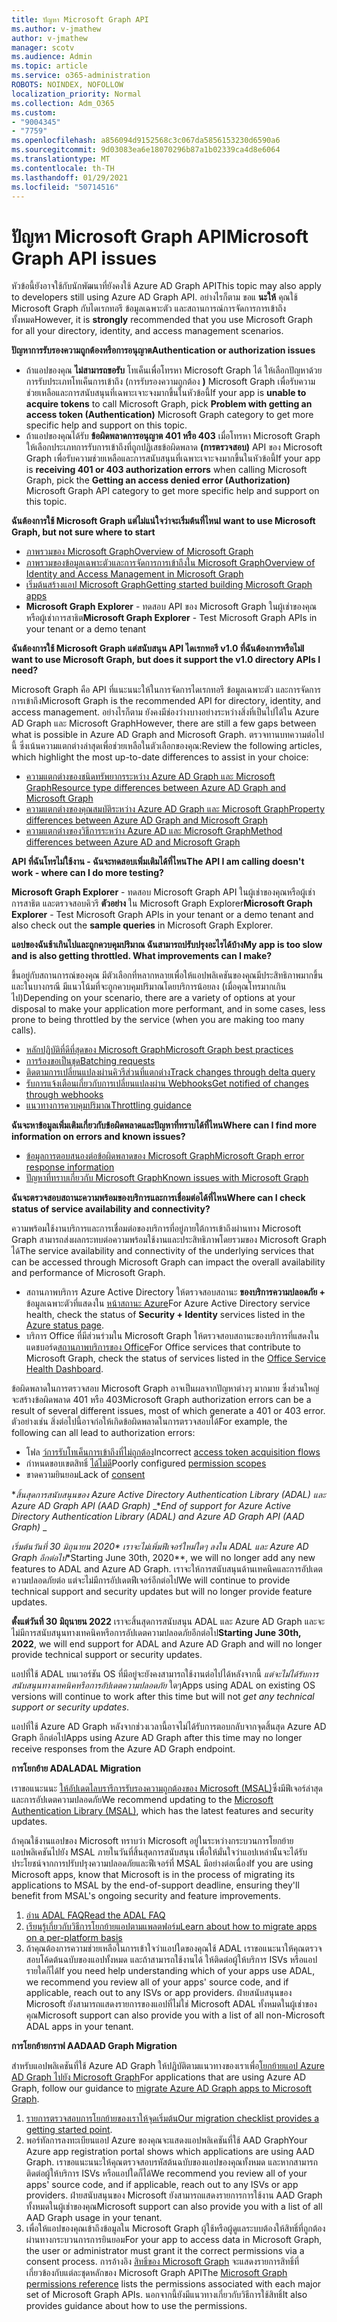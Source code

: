 ```yaml
---
title: ปัญหา Microsoft Graph API
ms.author: v-jmathew
author: v-jmathew
manager: scotv
ms.audience: Admin
ms.topic: article
ms.service: o365-administration
ROBOTS: NOINDEX, NOFOLLOW
localization_priority: Normal
ms.collection: Adm_O365
ms.custom:
- "9004345"
- "7759"
ms.openlocfilehash: a856094d9152568c3c067da5856153230d6590a6
ms.sourcegitcommit: 9d03083ea6e18070296b87a1b02339ca4d8e6064
ms.translationtype: MT
ms.contentlocale: th-TH
ms.lasthandoff: 01/29/2021
ms.locfileid: "50714516"
---
```

# <a name="microsoft-graph-api-issues"></a><span data-ttu-id="8a08e-102">ปัญหา Microsoft Graph API</span><span class="sxs-lookup"><span data-stu-id="8a08e-102">Microsoft Graph API issues</span></span>

<span data-ttu-id="8a08e-103">หัวข้อนี้ยังอาจใช้กับนักพัฒนาที่ยังคงใช้ Azure AD Graph API</span><span class="sxs-lookup"><span data-stu-id="8a08e-103">This topic may also apply to developers still using Azure AD Graph API.</span></span> <span data-ttu-id="8a08e-104">อย่างไรก็ตาม ขอแ **นะให้** คุณใช้ Microsoft Graph กับไดเรกทอรี ข้อมูลเฉพาะตัว และสถานการณ์การจัดการการเข้าถึงทั้งหมด</span><span class="sxs-lookup"><span data-stu-id="8a08e-104">However, it is **strongly** recommended that you use Microsoft Graph for all your directory, identity, and access management scenarios.</span></span>

<span data-ttu-id="8a08e-105">**ปัญหาการรับรองความถูกต้องหรือการอนุญาต**</span><span class="sxs-lookup"><span data-stu-id="8a08e-105">**Authentication or authorization issues**</span></span>

- <span data-ttu-id="8a08e-106">ถ้าแอปของคุณ **ไม่สามารถขอรับ** โทเค็นเพื่อโทรหา Microsoft Graph ได้ ให้เลือกปัญหาด้วยการรับประเภทโทเค็นการเข้าถึง (การรับรองความถูกต้อง **)** Microsoft Graph เพื่อรับความช่วยเหลือและการสนับสนุนที่เฉพาะเจาะจงมากขึ้นในหัวข้อนี้</span><span class="sxs-lookup"><span data-stu-id="8a08e-106">If your app is **unable to acquire tokens** to call Microsoft Graph, pick **Problem with getting an access token (Authentication)** Microsoft Graph category to get more specific help and support on this topic.</span></span>
- <span data-ttu-id="8a08e-107">ถ้าแอปของคุณได้รับ **ข้อผิดพลาดการอนุญาต 401 หรือ 403** เมื่อโทรหา Microsoft Graph ให้เลือกประเภทการรับการเข้าถึงที่ถูกปฏิเสธข้อผิดพลาด **(การตรวจสอบ)** API ของ Microsoft Graph เพื่อรับความช่วยเหลือและการสนับสนุนที่เฉพาะเจาะจงมากขึ้นในหัวข้อนี้</span><span class="sxs-lookup"><span data-stu-id="8a08e-107">If your app is **receiving 401 or 403 authorization errors** when calling Microsoft Graph, pick the **Getting an access denied error (Authorization)** Microsoft Graph API category to get more specific help and support on this topic.</span></span>

<span data-ttu-id="8a08e-108">**ฉันต้องการใช้ Microsoft Graph แต่ไม่แน่ใจว่าจะเริ่มต้นที่ไหน**</span><span class="sxs-lookup"><span data-stu-id="8a08e-108">**I want to use Microsoft Graph, but not sure where to start**</span></span>

- [<span data-ttu-id="8a08e-109">ภาพรวมของ Microsoft Graph</span><span class="sxs-lookup"><span data-stu-id="8a08e-109">Overview of Microsoft Graph</span></span>](https://docs.microsoft.com/graph/overview)
- [<span data-ttu-id="8a08e-110">ภาพรวมของข้อมูลเฉพาะตัวและการจัดการการเข้าถึงใน Microsoft Graph</span><span class="sxs-lookup"><span data-stu-id="8a08e-110">Overview of Identity and Access Management in Microsoft Graph</span></span>](https://docs.microsoft.com/graph/azuread-identity-access-management-concept-overview)
- [<span data-ttu-id="8a08e-111">เริ่มต้นสร้างแอป Microsoft Graph</span><span class="sxs-lookup"><span data-stu-id="8a08e-111">Getting started building Microsoft Graph apps</span></span>](https://docs.microsoft.com/graph/)
- <span data-ttu-id="8a08e-112">**Microsoft Graph Explorer** - ทดสอบ API ของ Microsoft Graph ในผู้เช่าของคุณหรือผู้เช่าการสาธิต</span><span class="sxs-lookup"><span data-stu-id="8a08e-112">**Microsoft Graph Explorer** - Test Microsoft Graph APIs in your tenant or a demo tenant</span></span>

<span data-ttu-id="8a08e-113">**ฉันต้องการใช้ Microsoft Graph แต่สนับสนุน API ไดเรกทอรี v1.0 ที่ฉันต้องการหรือไม่**</span><span class="sxs-lookup"><span data-stu-id="8a08e-113">**I want to use Microsoft Graph, but does it support the v1.0 directory APIs I need?**</span></span>

<span data-ttu-id="8a08e-114">Microsoft Graph คือ API ที่แนะนนะให้ในการจัดการไดเรกทอรี ข้อมูลเฉพาะตัว และการจัดการการเข้าถึง</span><span class="sxs-lookup"><span data-stu-id="8a08e-114">Microsoft Graph is the recommended API for directory, identity, and access management.</span></span> <span data-ttu-id="8a08e-115">อย่างไรก็ตาม ยังคงมีช่องว่างบางอย่างระหว่างสิ่งที่เป็นไปได้ใน Azure AD Graph และ Microsoft Graph</span><span class="sxs-lookup"><span data-stu-id="8a08e-115">However, there are still a few gaps between what is possible in Azure AD Graph and Microsoft Graph.</span></span> <span data-ttu-id="8a08e-116">ตรวจทานบทความต่อไปนี้ ซึ่งเน้นความแตกต่างล่าสุดเพื่อช่วยเหลือในตัวเลือกของคุณ:</span><span class="sxs-lookup"><span data-stu-id="8a08e-116">Review the following articles, which highlight the most up-to-date differences to assist in your choice:</span></span>

- [<span data-ttu-id="8a08e-117">ความแตกต่างของชนิดทรัพยากรระหว่าง Azure AD Graph และ Microsoft Graph</span><span class="sxs-lookup"><span data-stu-id="8a08e-117">Resource type differences between Azure AD Graph and Microsoft Graph</span></span>](https://docs.microsoft.com/graph/migrate-azure-ad-graph-resource-differences)
- [<span data-ttu-id="8a08e-118">ความแตกต่างของคุณสมบัติระหว่าง Azure AD Graph และ Microsoft Graph</span><span class="sxs-lookup"><span data-stu-id="8a08e-118">Property differences between Azure AD Graph and Microsoft Graph</span></span>](https://docs.microsoft.com/graph/migrate-azure-ad-graph-property-differences)
- [<span data-ttu-id="8a08e-119">ความแตกต่างของวิธีการระหว่าง Azure AD และ Microsoft Graph</span><span class="sxs-lookup"><span data-stu-id="8a08e-119">Method differences between Azure AD and Microsoft Graph</span></span>](https://docs.microsoft.com/graph/migrate-azure-ad-graph-method-differences)

<span data-ttu-id="8a08e-120">**API ที่ฉันโทรไม่ใช้งาน - ฉันจะทดสอบเพิ่มเติมได้ที่ไหน**</span><span class="sxs-lookup"><span data-stu-id="8a08e-120">**The API I am calling doesn't work - where can I do more testing?**</span></span>

<span data-ttu-id="8a08e-121">**Microsoft Graph Explorer** - ทดสอบ Microsoft Graph API ในผู้เช่าของคุณหรือผู้เช่าการสาธิต และตรวจสอบคิวรี **ตัวอย่าง** ใน Microsoft Graph Explorer</span><span class="sxs-lookup"><span data-stu-id="8a08e-121">**Microsoft Graph Explorer** - Test Microsoft Graph APIs in your tenant or a demo tenant and also check out the **sample queries** in Microsoft Graph Explorer.</span></span>

<span data-ttu-id="8a08e-122">**แอปของฉันช้าเกินไปและถูกควบคุมปริมาณ ฉันสามารถปรับปรุงอะไรได้บ้าง**</span><span class="sxs-lookup"><span data-stu-id="8a08e-122">**My app is too slow and is also getting throttled. What improvements can I make?**</span></span>

<span data-ttu-id="8a08e-123">ขึ้นอยู่กับสถานการณ์ของคุณ มีตัวเลือกที่หลากหลายเพื่อให้แอปพลิเคชันของคุณมีประสิทธิภาพมากขึ้น และในบางกรณี มีแนวโน้มที่จะถูกควบคุมปริมาณโดยบริการน้อยลง (เมื่อคุณโทรมากเกินไป)</span><span class="sxs-lookup"><span data-stu-id="8a08e-123">Depending on your scenario, there are a variety of options at your disposal to make your application more performant, and in some cases, less prone to being throttled by the service (when you are making too many calls).</span></span>

- [<span data-ttu-id="8a08e-124">หลักปฏิบัติที่ดีที่สุดของ Microsoft Graph</span><span class="sxs-lookup"><span data-stu-id="8a08e-124">Microsoft Graph best practices</span></span>](https://docs.microsoft.com/graph/best-practices-concept)
- [<span data-ttu-id="8a08e-125">การร้องขอเป็นชุด</span><span class="sxs-lookup"><span data-stu-id="8a08e-125">Batching requests</span></span>](https://docs.microsoft.com/graph/json-batching)
- [<span data-ttu-id="8a08e-126">ติดตามการเปลี่ยนแปลงผ่านคิวรีส่วนที่แตกต่าง</span><span class="sxs-lookup"><span data-stu-id="8a08e-126">Track changes through delta query</span></span>](https://docs.microsoft.com/graph/delta-query-overview)
- [<span data-ttu-id="8a08e-127">รับการแจ้งเตือนเกี่ยวกับการเปลี่ยนแปลงผ่าน Webhooks</span><span class="sxs-lookup"><span data-stu-id="8a08e-127">Get notified of changes through webhooks</span></span>](https://docs.microsoft.com/graph/webhooks)
- [<span data-ttu-id="8a08e-128">แนวทางการควบคุมปริมาณ</span><span class="sxs-lookup"><span data-stu-id="8a08e-128">Throttling guidance</span></span>](https://docs.microsoft.com/graph/throttling)

<span data-ttu-id="8a08e-129">**ฉันจะหาข้อมูลเพิ่มเติมเกี่ยวกับข้อผิดพลาดและปัญหาที่ทราบได้ที่ไหน**</span><span class="sxs-lookup"><span data-stu-id="8a08e-129">**Where can I find more information on errors and known issues?**</span></span>

- [<span data-ttu-id="8a08e-130">ข้อมูลการตอบสนองต่อข้อผิดพลาดของ Microsoft Graph</span><span class="sxs-lookup"><span data-stu-id="8a08e-130">Microsoft Graph error response information</span></span>](https://docs.microsoft.com/graph/errors)
- [<span data-ttu-id="8a08e-131">ปัญหาที่ทราบเกี่ยวกับ Microsoft Graph</span><span class="sxs-lookup"><span data-stu-id="8a08e-131">Known issues with Microsoft Graph</span></span>](https://docs.microsoft.com/graph/known-issues)

<span data-ttu-id="8a08e-132">**ฉันจะตรวจสอบสถานะความพร้อมของบริการและการเชื่อมต่อได้ที่ไหน**</span><span class="sxs-lookup"><span data-stu-id="8a08e-132">**Where can I check status of service availability and connectivity?**</span></span>

<span data-ttu-id="8a08e-133">ความพร้อมใช้งานบริการและการเชื่อมต่อของบริการที่อยู่ภายใต้การเข้าถึงผ่านทาง Microsoft Graph สามารถส่งผลกระทบต่อความพร้อมใช้งานและประสิทธิภาพโดยรวมของ Microsoft Graph ได้</span><span class="sxs-lookup"><span data-stu-id="8a08e-133">The service availability and connectivity of the underlying services that can be accessed through Microsoft Graph can impact the overall availability and performance of Microsoft Graph.</span></span>

- <span data-ttu-id="8a08e-134">สถานภาพบริการ Azure Active Directory ให้ตรวจสอบสถานะ **ของบริการความปลอดภัย +** ข้อมูลเฉพาะตัวที่แสดงใน [หน้าสถานะ Azure](https://azure.microsoft.com/status/)</span><span class="sxs-lookup"><span data-stu-id="8a08e-134">For Azure Active Directory service health, check the status of **Security + Identity** services listed in the [Azure status page](https://azure.microsoft.com/status/).</span></span>
- <span data-ttu-id="8a08e-135">บริการ Office ที่มีส่วนร่วมใน Microsoft Graph ให้ตรวจสอบสถานะของบริการที่แสดงในแดชบอร์ด[สถานภาพบริการของ Office](https://portal.office.com/adminportal/home#/servicehealth)</span><span class="sxs-lookup"><span data-stu-id="8a08e-135">For Office services that contribute to Microsoft Graph, check the status of services listed in the [Office Service Health Dashboard](https://portal.office.com/adminportal/home#/servicehealth).</span></span>

<span data-ttu-id="8a08e-136">ข้อผิดพลาดในการตรวจสอบ Microsoft Graph อาจเป็นผลจากปัญหาต่างๆ มากมาย ซึ่งส่วนใหญ่จะสร้างข้อผิดพลาด 401 หรือ 403</span><span class="sxs-lookup"><span data-stu-id="8a08e-136">Microsoft Graph authorization errors can be a result of several different issues, most of which generate a 401 or 403 error.</span></span> <span data-ttu-id="8a08e-137">ตัวอย่างเช่น สิ่งต่อไปนี้อาจก่อให้เกิดข้อผิดพลาดในการตรวจสอบได้</span><span class="sxs-lookup"><span data-stu-id="8a08e-137">For example, the following can all lead to authorization errors:</span></span>

- <span data-ttu-id="8a08e-138">โฟล [ว์การรับโทเค็นการเข้าถึงที่ไม่ถูกต้อง](https://docs.microsoft.com/azure/active-directory/develop/active-directory-authentication-scenarios)</span><span class="sxs-lookup"><span data-stu-id="8a08e-138">Incorrect [access token acquisition flows](https://docs.microsoft.com/azure/active-directory/develop/active-directory-authentication-scenarios)</span></span>
- <span data-ttu-id="8a08e-139">กําหนดขอบเขตสิทธิ์ [ได้ไม่ดี](https://docs.microsoft.com/azure/active-directory/develop/active-directory-v2-scopes)</span><span class="sxs-lookup"><span data-stu-id="8a08e-139">Poorly configured [permission scopes](https://docs.microsoft.com/azure/active-directory/develop/active-directory-v2-scopes)</span></span>
- <span data-ttu-id="8a08e-140">ขาดความยินยอม[](https://docs.microsoft.com/azure/active-directory/develop/active-directory-devhowto-multi-tenant-overview#understanding-user-and-admin-consent)</span><span class="sxs-lookup"><span data-stu-id="8a08e-140">Lack of [consent](https://docs.microsoft.com/azure/active-directory/develop/active-directory-devhowto-multi-tenant-overview#understanding-user-and-admin-consent)</span></span>

<span data-ttu-id="8a08e-141">\**_สิ้นสุดการสนับสนุนของ Azure Active Directory Authentication Library (ADAL) และ Azure AD Graph API (AAD Graph)_* _</span><span class="sxs-lookup"><span data-stu-id="8a08e-141">\**_End of support for Azure Active Directory Authentication Library (ADAL) and Azure AD Graph API (AAD Graph)_* _</span></span>

<span data-ttu-id="8a08e-142">_*เริ่มต้นวันที่ 30 มิถุนายน 2020*\* เราจะไม่เพิ่มฟีเจอร์ใหม่ใดๆ ลงใน ADAL และ Azure AD Graph อีกต่อไป</span><span class="sxs-lookup"><span data-stu-id="8a08e-142">_\*Starting June 30th, 2020\*\*, we will no longer add any new features to ADAL and Azure AD Graph.</span></span> <span data-ttu-id="8a08e-143">เราจะให้การสนับสนุนด้านเทคนิคและการอัปเดตความปลอดภัยต่อ แต่จะไม่มีการอัปเดตฟีเจอร์อีกต่อไป</span><span class="sxs-lookup"><span data-stu-id="8a08e-143">We will continue to provide technical support and security updates but will no longer provide feature updates.</span></span>

<span data-ttu-id="8a08e-144">**ตั้งแต่วันที่ 30 มิถุนายน 2022** เราจะสิ้นสุดการสนับสนุน ADAL และ Azure AD Graph และจะไม่มีการสนับสนุนทางเทคนิคหรือการอัปเดตความปลอดภัยอีกต่อไป</span><span class="sxs-lookup"><span data-stu-id="8a08e-144">**Starting June 30th, 2022**, we will end support for ADAL and Azure AD Graph and will no longer provide technical support or security updates.</span></span>

<span data-ttu-id="8a08e-145">แอปที่ใช้ ADAL บนเวอร์ชัน OS ที่มีอยู่จะยังคงสามารถใช้งานต่อไปได้หลังจากนี้ *แต่จะไม่ได้รับการสนับสนุนทางเทคนิคหรือการอัปเดตความปลอดภัย* ใดๆ</span><span class="sxs-lookup"><span data-stu-id="8a08e-145">Apps using ADAL on existing OS versions will continue to work after this time but will not *get any technical support or security updates*.</span></span>

<span data-ttu-id="8a08e-146">แอปที่ใช้ Azure AD Graph หลังจากช่วงเวลานี้อาจไม่ได้รับการตอบกลับจากจุดสิ้นสุด Azure AD Graph อีกต่อไป</span><span class="sxs-lookup"><span data-stu-id="8a08e-146">Apps using Azure AD Graph after this time may no longer receive responses from the Azure AD Graph endpoint.</span></span>

<span data-ttu-id="8a08e-147">**การโยกย้าย ADAL**</span><span class="sxs-lookup"><span data-stu-id="8a08e-147">**ADAL Migration**</span></span>

<span data-ttu-id="8a08e-148">เราขอแนะนนะ [ให้อัปเดตไลบรารีการรับรองความถูกต้องของ Microsoft (MSAL)](https://docs.microsoft.com/azure/active-directory/develop/v2-overview)ซึ่งมีฟีเจอร์ล่าสุดและการอัปเดตความปลอดภัย</span><span class="sxs-lookup"><span data-stu-id="8a08e-148">We recommend updating to the [Microsoft Authentication Library (MSAL)](https://docs.microsoft.com/azure/active-directory/develop/v2-overview), which has the latest features and security updates.</span></span>

<span data-ttu-id="8a08e-149">ถ้าคุณใช้งานแอปของ Microsoft ทราบว่า Microsoft อยู่ในระหว่างกระบวนการโยกย้ายแอปพลิเคชันไปยัง MSAL ภายในวันที่สิ้นสุดการสนับสนุน เพื่อให้มั่นใจว่าแอปเหล่านั้นจะได้รับประโยชน์จากการปรับปรุงความปลอดภัยและฟีเจอร์ที่ MSAL มีอย่างต่อเนื่อง</span><span class="sxs-lookup"><span data-stu-id="8a08e-149">If you are using Microsoft apps, know that Microsoft is in the process of migrating its applications to MSAL by the end-of-support deadline, ensuring they'll benefit from MSAL's ongoing security and feature improvements.</span></span>

1. [<span data-ttu-id="8a08e-150">อ่าน ADAL FAQ</span><span class="sxs-lookup"><span data-stu-id="8a08e-150">Read the ADAL FAQ</span></span>](https://docs.microsoft.com/azure/active-directory/develop/msal-migration#frequently-asked-questions-faq)
2. [<span data-ttu-id="8a08e-151">เรียนรู้เกี่ยวกับวิธีการโยกย้ายแอปตามแพลตฟอร์ม</span><span class="sxs-lookup"><span data-stu-id="8a08e-151">Learn about how to migrate apps on a per-platform basis</span></span>](https://docs.microsoft.com/azure/active-directory/develop/msal-migration#frequently-asked-questions-faq)
3. <span data-ttu-id="8a08e-152">ถ้าคุณต้องการความช่วยเหลือในการเข้าใจว่าแอปใดของคุณใช้ ADAL เราขอแนะนาให้คุณตรวจสอบโค้ดต้นฉบับของแอปทั้งหมด และถ้าสามารถใช้งานได้ ให้ติดต่อผู้ให้บริการ ISVs หรือแอปรายใดก็ได้</span><span class="sxs-lookup"><span data-stu-id="8a08e-152">If you need help understanding which of your apps use ADAL, we recommend you review all of your apps' source code, and if applicable, reach out to any ISVs or app providers.</span></span> <span data-ttu-id="8a08e-153">ฝ่ายสนับสนุนของ Microsoft ยังสามารถแสดงรายการของแอปที่ไม่ใช่ Microsoft ADAL ทั้งหมดในผู้เช่าของคุณ</span><span class="sxs-lookup"><span data-stu-id="8a08e-153">Microsoft support can also provide you with a list of all non-Microsoft ADAL apps in your tenant.</span></span>

<span data-ttu-id="8a08e-154">**การโยกย้ายกราฟ AAD**</span><span class="sxs-lookup"><span data-stu-id="8a08e-154">**AAD Graph Migration**</span></span>

<span data-ttu-id="8a08e-155">สําหรับแอปพลิเคชันที่ใช้ Azure AD Graph ให้ปฏิบัติตามแนวทางของเราเพื่อ[โยกย้ายแอป Azure AD Graph ไปยัง Microsoft Graph](https://docs.microsoft.com/graph/migrate-azure-ad-graph-overview)</span><span class="sxs-lookup"><span data-stu-id="8a08e-155">For applications that are using Azure AD Graph, follow our guidance to [migrate Azure AD Graph apps to Microsoft Graph](https://docs.microsoft.com/graph/migrate-azure-ad-graph-overview).</span></span>

1. <span data-ttu-id="8a08e-156">[รายการตรวจสอบการโยกย้ายของเราให้จุดเริ่มต้น](https://docs.microsoft.com/graph/migrate-azure-ad-graph-planning-checklist)</span><span class="sxs-lookup"><span data-stu-id="8a08e-156">[Our migration checklist provides a getting started point](https://docs.microsoft.com/graph/migrate-azure-ad-graph-planning-checklist).</span></span>
2. <span data-ttu-id="8a08e-157">พอร์ทัลการลงทะเบียนแอป Azure ของคุณจะแสดงแอปพลิเคชันที่ใช้ AAD Graph</span><span class="sxs-lookup"><span data-stu-id="8a08e-157">Your Azure app registration portal shows which applications are using AAD Graph.</span></span> <span data-ttu-id="8a08e-158">เราขอแนะนนะให้คุณตรวจสอบรหัสต้นฉบับของแอปของคุณทั้งหมด และหากสามารถติดต่อผู้ให้บริการ ISVs หรือแอปใดก็ได้</span><span class="sxs-lookup"><span data-stu-id="8a08e-158">We recommend you review all of your apps' source code, and if applicable, reach out to any ISVs or app providers.</span></span> <span data-ttu-id="8a08e-159">ฝ่ายสนับสนุนของ Microsoft ยังสามารถแสดงรายการการใช้งาน AAD Graph ทั้งหมดในผู้เช่าของคุณ</span><span class="sxs-lookup"><span data-stu-id="8a08e-159">Microsoft support can also provide you with a list of all AAD Graph usage in your tenant.</span></span>
3. <span data-ttu-id="8a08e-160">เพื่อให้แอปของคุณเข้าถึงข้อมูลใน Microsoft Graph ผู้ใช้หรือผู้ดูแลระบบต้องให้สิทธิ์ที่ถูกต้องผ่านทางกระบวนการการยินยอม</span><span class="sxs-lookup"><span data-stu-id="8a08e-160">For your app to access data in Microsoft Graph, the user or administrator must grant it the correct permissions via a consent process.</span></span> <span data-ttu-id="8a08e-161">การอ้างอิง [สิทธิ์ของ Microsoft Graph](https://docs.microsoft.com/graph/permissions-reference) จะแสดงรายการสิทธิ์ที่เกี่ยวข้องกับแต่ละชุดหลักของ Microsoft Graph API</span><span class="sxs-lookup"><span data-stu-id="8a08e-161">The [Microsoft Graph permissions reference](https://docs.microsoft.com/graph/permissions-reference) lists the permissions associated with each major set of Microsoft Graph APIs.</span></span> <span data-ttu-id="8a08e-162">นอกจากนี้ยังมีแนวทางเกี่ยวกับวิธีการใช้สิทธิ์</span><span class="sxs-lookup"><span data-stu-id="8a08e-162">It also provides guidance about how to use the permissions.</span></span>
